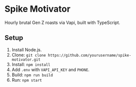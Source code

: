 # Spike Motivator
Hourly brutal Gen Z roasts via Vapi, built with TypeScript.

## Setup
1. Install Node.js.
2. Clone: `git clone https://github.com/yourusername/spike-motivator.git`
3. Install: `npm install`
4. Add `.env` with `VAPI_API_KEY` and `PHONE`.
5. Build: `npm run build`
6. Run: `npm start`
